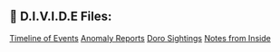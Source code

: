 ## 📁 D.I.V.I.D.E Files:

<div>
<a href="timeline.md">Timeline of Events</a>
<a href="anomaly_reports.md">Anomaly Reports</a>
<a href="doro_sightings.md">Doro Sightings</a>
<a href="notes_from_inside.md">Notes from Inside</a>
</div>
